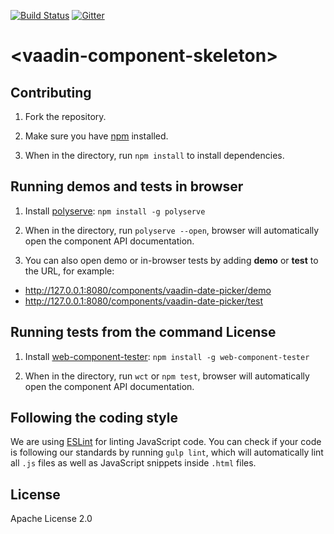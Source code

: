 [![Build Status](https://travis-ci.org/vaadin/vaadin-component-skeleton.svg?branch=master)](https://travis-ci.org/vaadin/vaadin-component-skeleton)
[![Gitter](https://badges.gitter.im/Join%20Chat.svg)](https://gitter.im/vaadin/vaadin-core-elements?utm_source=badge&utm_medium=badge&utm_campaign=pr-badge)

# &lt;vaadin-component-skeleton&gt;


## Contributing

1. Fork the <component-name> repository.

1. Make sure you have [npm](https://www.npmjs.com/) installed.

1. When in the <component-name> directory, run `npm install` to install dependencies.


## Running demos and tests in browser

1. Install [polyserve](https://www.npmjs.com/package/polyserve): `npm install -g polyserve`

1. When in the <component-name> directory, run `polyserve --open`, browser will automatically open the component API documentation.

1. You can also open demo or in-browser tests by adding **demo** or **test** to the URL, for example:

  - http://127.0.0.1:8080/components/vaadin-date-picker/demo
  - http://127.0.0.1:8080/components/vaadin-date-picker/test


## Running tests from the command License

1. Install [web-component-tester](https://www.npmjs.com/package/web-component-tester): `npm install -g web-component-tester`

1. When in the <component-name> directory, run `wct` or `npm test`, browser will automatically open the component API documentation.


## Following the coding style

We are using [ESLint](http://eslint.org/) for linting JavaScript code. You can check if your code is following our standards by running `gulp lint`, which will automatically lint all `.js` files as well as JavaScript snippets inside `.html` files.


## License

Apache License 2.0

